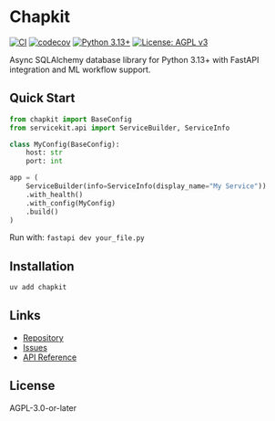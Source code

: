 # Chapkit

[![CI](https://img.shields.io/badge/CI-passing-brightgreen)](https://github.com/winterop-com/chapkit/actions/workflows/ci.yml)
[![codecov](https://img.shields.io/badge/coverage-83%25-brightgreen)](https://codecov.io/gh/winterop-com/chapkit)
[![Python 3.13+](https://img.shields.io/badge/python-3.13+-blue.svg)](https://www.python.org/downloads/)
[![License: AGPL v3](https://img.shields.io/badge/License-AGPL_v3-blue.svg)](https://www.gnu.org/licenses/agpl-3.0)

Async SQLAlchemy database library for Python 3.13+ with FastAPI integration and ML workflow support.

## Quick Start

```python
from chapkit import BaseConfig
from servicekit.api import ServiceBuilder, ServiceInfo

class MyConfig(BaseConfig):
    host: str
    port: int

app = (
    ServiceBuilder(info=ServiceInfo(display_name="My Service"))
    .with_health()
    .with_config(MyConfig)
    .build()
)
```

Run with: `fastapi dev your_file.py`

## Installation

```bash
uv add chapkit
```

## Links

- [Repository](https://github.com/winterop-com/chapkit)
- [Issues](https://github.com/winterop-com/chapkit/issues)
- [API Reference](api-reference.md)

## License

AGPL-3.0-or-later
